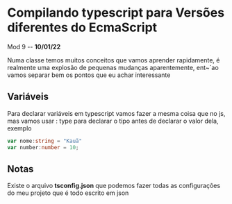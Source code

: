 # Compilando typescript para Versões diferentes do EcmaScript

Mod 9 -- **10/01/22**

Numa classe temos muitos conceitos que vamos aprender rapidamente, é realmente uma explosão de pequenas mudanças aparentemente, ent~´ao vamos separar bem os pontos que eu achar interessante

## Variáveis

Para declarar variáveis em typescript vamos fazer a mesma coisa que no js, mas vamos usar : type para declarar o tipo antes de declarar o valor dela, exemplo

~~~ts
var nome:string = "Kauã"
var number:number = 10;
~~~

## Notas

Existe o arquivo **tsconfig.json** que podemos fazer todas as configurações do meu projeto que é todo escrito em json
